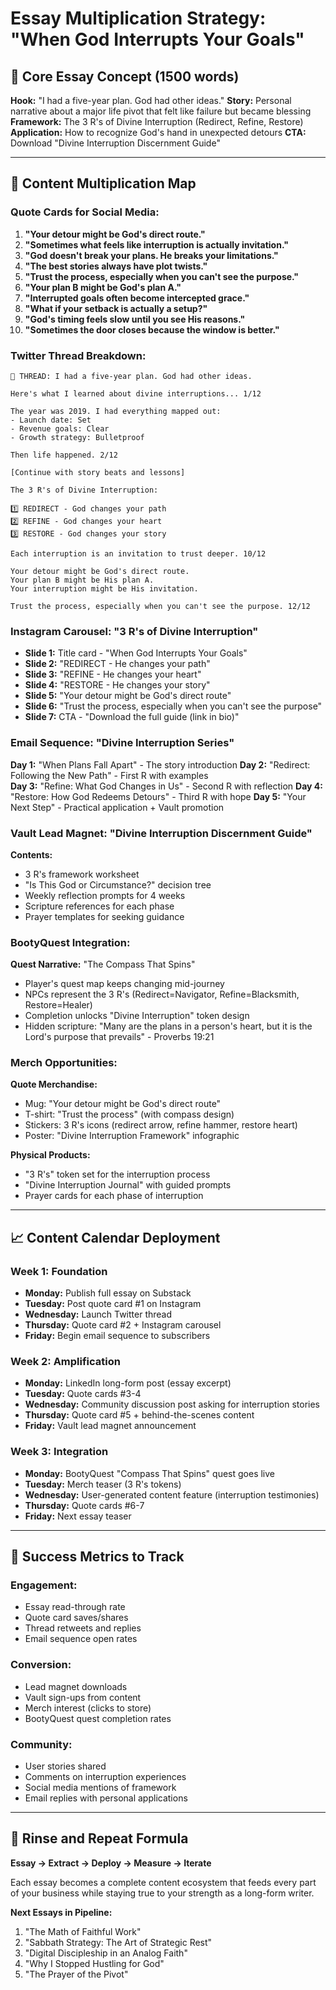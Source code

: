 # Essay Multiplication Strategy: "When God Interrupts Your Goals"

## 📝 **Core Essay Concept** (1500 words)

**Hook:** "I had a five-year plan. God had other ideas."
**Story:** Personal narrative about a major life pivot that felt like failure but became blessing
**Framework:** The 3 R's of Divine Interruption (Redirect, Refine, Restore)
**Application:** How to recognize God's hand in unexpected detours
**CTA:** Download "Divine Interruption Discernment Guide"

---

## 🎯 **Content Multiplication Map**

### **Quote Cards for Social Media:**

1. **"Your detour might be God's direct route."**
2. **"Sometimes what feels like interruption is actually invitation."**
3. **"God doesn't break your plans. He breaks your limitations."**
4. **"The best stories always have plot twists."**
5. **"Trust the process, especially when you can't see the purpose."**
6. **"Your plan B might be God's plan A."**
7. **"Interrupted goals often become intercepted grace."**
8. **"What if your setback is actually a setup?"**
9. **"God's timing feels slow until you see His reasons."**
10. **"Sometimes the door closes because the window is better."**

### **Twitter Thread Breakdown:**

```
🧵 THREAD: I had a five-year plan. God had other ideas.

Here's what I learned about divine interruptions... 1/12

The year was 2019. I had everything mapped out:
- Launch date: Set
- Revenue goals: Clear  
- Growth strategy: Bulletproof

Then life happened. 2/12

[Continue with story beats and lessons]

The 3 R's of Divine Interruption:

1️⃣ REDIRECT - God changes your path
2️⃣ REFINE - God changes your heart  
3️⃣ RESTORE - God changes your story

Each interruption is an invitation to trust deeper. 10/12

Your detour might be God's direct route.
Your plan B might be His plan A.
Your interruption might be His invitation.

Trust the process, especially when you can't see the purpose. 12/12
```

### **Instagram Carousel: "3 R's of Divine Interruption"**

- **Slide 1:** Title card - "When God Interrupts Your Goals"
- **Slide 2:** "REDIRECT - He changes your path"
- **Slide 3:** "REFINE - He changes your heart"  
- **Slide 4:** "RESTORE - He changes your story"
- **Slide 5:** "Your detour might be God's direct route"
- **Slide 6:** "Trust the process, especially when you can't see the purpose"
- **Slide 7:** CTA - "Download the full guide (link in bio)"

### **Email Sequence: "Divine Interruption Series"**

**Day 1:** "When Plans Fall Apart" - The story introduction
**Day 2:** "Redirect: Following the New Path" - First R with examples  
**Day 3:** "Refine: What God Changes in Us" - Second R with reflection
**Day 4:** "Restore: How God Redeems Detours" - Third R with hope
**Day 5:** "Your Next Step" - Practical application + Vault promotion

### **Vault Lead Magnet: "Divine Interruption Discernment Guide"**

**Contents:**
- 3 R's framework worksheet
- "Is This God or Circumstance?" decision tree
- Weekly reflection prompts for 4 weeks
- Scripture references for each phase
- Prayer templates for seeking guidance

### **BootyQuest Integration:**

**Quest Narrative:** "The Compass That Spins"
- Player's quest map keeps changing mid-journey
- NPCs represent the 3 R's (Redirect=Navigator, Refine=Blacksmith, Restore=Healer)
- Completion unlocks "Divine Interruption" token design
- Hidden scripture: "Many are the plans in a person's heart, but it is the Lord's purpose that prevails" - Proverbs 19:21

### **Merch Opportunities:**

**Quote Merchandise:**
- Mug: "Your detour might be God's direct route"
- T-shirt: "Trust the process" (with compass design)
- Stickers: 3 R's icons (redirect arrow, refine hammer, restore heart)
- Poster: "Divine Interruption Framework" infographic

**Physical Products:**
- "3 R's" token set for the interruption process
- "Divine Interruption Journal" with guided prompts
- Prayer cards for each phase of interruption

---

## 📈 **Content Calendar Deployment**

### **Week 1: Foundation**
- **Monday:** Publish full essay on Substack
- **Tuesday:** Post quote card #1 on Instagram  
- **Wednesday:** Launch Twitter thread
- **Thursday:** Quote card #2 + Instagram carousel
- **Friday:** Begin email sequence to subscribers

### **Week 2: Amplification**
- **Monday:** LinkedIn long-form post (essay excerpt)
- **Tuesday:** Quote cards #3-4
- **Wednesday:** Community discussion post asking for interruption stories
- **Thursday:** Quote card #5 + behind-the-scenes content
- **Friday:** Vault lead magnet announcement

### **Week 3: Integration**
- **Monday:** BootyQuest "Compass That Spins" quest goes live
- **Tuesday:** Merch teaser (3 R's tokens)
- **Wednesday:** User-generated content feature (interruption testimonies)
- **Thursday:** Quote cards #6-7
- **Friday:** Next essay teaser

---

## 🎯 **Success Metrics to Track**

### **Engagement:**
- Essay read-through rate
- Quote card saves/shares
- Thread retweets and replies
- Email sequence open rates

### **Conversion:**
- Lead magnet downloads
- Vault sign-ups from content
- Merch interest (clicks to store)
- BootyQuest quest completion rates

### **Community:**
- User stories shared
- Comments on interruption experiences  
- Social media mentions of framework
- Email replies with personal applications

---

## 🔄 **Rinse and Repeat Formula**

**Essay → Extract → Deploy → Measure → Iterate**

Each essay becomes a complete content ecosystem that feeds every part of your business while staying true to your strength as a long-form writer.

**Next Essays in Pipeline:**
1. "The Math of Faithful Work"
2. "Sabbath Strategy: The Art of Strategic Rest"  
3. "Digital Discipleship in an Analog Faith"
4. "Why I Stopped Hustling for God"
5. "The Prayer of the Pivot"